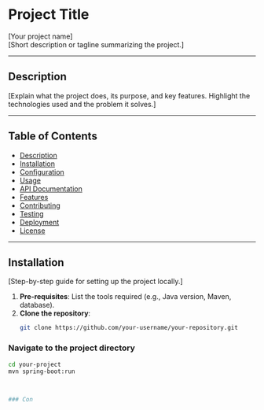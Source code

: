 # Project Title
[Your project name]  
[Short description or tagline summarizing the project.]

---

## Description
[Explain what the project does, its purpose, and key features. Highlight the technologies used and the problem it solves.]

---

## Table of Contents
- [Description](#description)
- [Installation](#installation)
- [Configuration](#configuration)
- [Usage](#usage)
- [API Documentation](#api-documentation)
- [Features](#features)
- [Contributing](#contributing)
- [Testing](#testing)
- [Deployment](#deployment)
- [License](#license)

---

## Installation
[Step-by-step guide for setting up the project locally.]
1. **Pre-requisites**: List the tools required (e.g., Java version, Maven, database).
2. **Clone the repository**: 
   ```bash
   git clone https://github.com/your-username/your-repository.git


### Navigate to the project directory
```bash
cd your-project
mvn spring-boot:run



### Con

